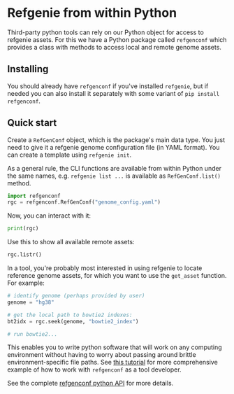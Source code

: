 # Refgenie from within Python

Third-party python tools can rely on our Python object for access to refgenie assets. For this we have a Python package called `refgenconf` which provides a class with methods to access local and remote genome assets.

## Installing

You should already have `refgenconf` if you've installed `refgenie`, but if needed you can also install it separately with some variant of `pip install refgenconf`.

## Quick start
Create a `RefGenConf` object, which is the package's main data type. You just need to give it a refgenie genome configuration file (in YAML format). You can create a template using `refgenie init`.

As a general rule, the CLI functions are available from within Python under the same names, e.g. `refgenie list ...` is available as `RefGenConf.list()` method.

```python
import refgenconf
rgc = refgenconf.RefGenConf("genome_config.yaml")
```

Now, you can interact with it:
```python
print(rgc)
```

Use this to show all available remote assets:
```python
rgc.listr()
```

In a tool, you're probably most interested in using refgenie to locate reference genome assets, for which you want to use the `get_asset` function. For example:

```python
# identify genome (perhaps provided by user)
genome = "hg38"

# get the local path to bowtie2 indexes:
bt2idx = rgc.seek(genome, "bowtie2_index")

# run bowtie2...
```

This enables you to write python software that will work on any computing environment without having to worry about passing around brittle environment-specific file paths. See [this tutorial](notebooks/refgenconf_usage.ipynb) for more comprehensive example of how to work with `refgenconf` as a tool developer.

See the complete [refgenconf python API](code/refgenconf-api.md) for more details.
